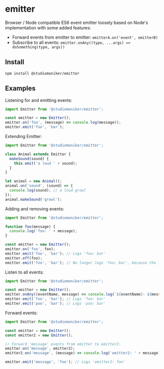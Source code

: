 # emitter

Browser / Node compatible ES6 event emitter loosely based on Node's implementation with some added features:

- Forward events from emitter to emitter: `emitterA.on('event', emitterB)`
- Subscribe to all events: `emitter.onAny((type, ...args) => doSomething(type, args))`

## Install ##

```
npm install @studiomoniker/emitter
```

## Examples ##

Listening for and emitting events:
```javascript
import Emitter from '@studiomoniker/emitter';

const emitter = new Emitter();
emitter.on('foo', (message) => console.log(message));
emitter.emit('foo', 'bar');
```

Extending Emitter:
```javascript
import Emitter from '@studiomoniker/emitter';

class Animal extends Emitter {
  makeSound(sound) {
    this.emit('a loud ' + sound);
  }
}

let animal = new Animal();
animal.on('sound', (sound) => {
  console.log(sound); // a loud growl
});
animal.makeSound('growl');
```

Adding and removing events:
```javascript
import Emitter from '@studiomoniker/emitter';

function foo(message) {
  console.log('foo: ' + message);
}

const emitter = new Emitter();
emitter.on('foo', foo);
emitter.emit('foo', 'bar'); // Logs 'foo: bar'
emitter.off(foo);
emitter.emit('foo', 'bar'); // No longer logs 'foo: bar', because the listener was removed
```

Listen to all events:
```javascript
import Emitter from '@studiomoniker/emitter';

const emitter = new Emitter();
emitter.onAny((eventName, message) => console.log(`${eventName}: ${message}`));
emitter.emit('foo', 'bar'); // Logs 'foo: bar'
emitter.emit('poo', 'bar'); // Logs 'poo: bar'
```

Forward events:
```javascript
import Emitter from '@studiomoniker/emitter';

const emitter = new Emitter();
const emitter2 = new Emitter();

// Forward 'message' events from emitter to emitter2:
emitter.on('message', emitter2);
emitter2.on('message', (message) => console.log('emitter2: ' + message));

emitter.emit('message', 'foo'); // Logs 'emitter2: foo'
```
